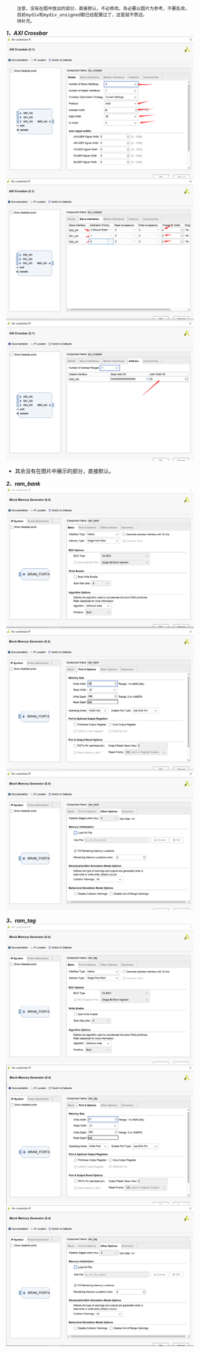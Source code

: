 ```
    注意，没有在图中放出的部分，直接默认，不必修改。务必要以图片为参考，不要乱改。
    目前mydiv和mydiv_unsigned都已经配置过了，这里就不赘述。
    待补充。
```
**_1、AXI Crossbar_**
![AXI Crossbar P1.png](图片/AXI%20Crossbar%20P1.png)
![AXI Crossbar P2.png](图片/AXI%20Crossbar%20P2.png)
![AXI Crossbar P3.png](图片/AXI%20Crossbar%20P3.png)
- 其余没有在图片中展示的部分，直接默认。

**_2、ram_bank_**
![ram_bank P1.png](图片/ram_bank%20P1.png)
![ram_bank P2.png](图片/ram_bank%20P2.png)
![ram_bank P3.png](图片/ram_bank%20P3.png)

**_3、ram_tag_**
![ram_tag P1.png](图片/ram_tag%20P1.png)
![ram_tag P2.png](图片/ram_tag%20P2.png)
![ram_tag P3.png](图片/ram_tag%20P3.png)